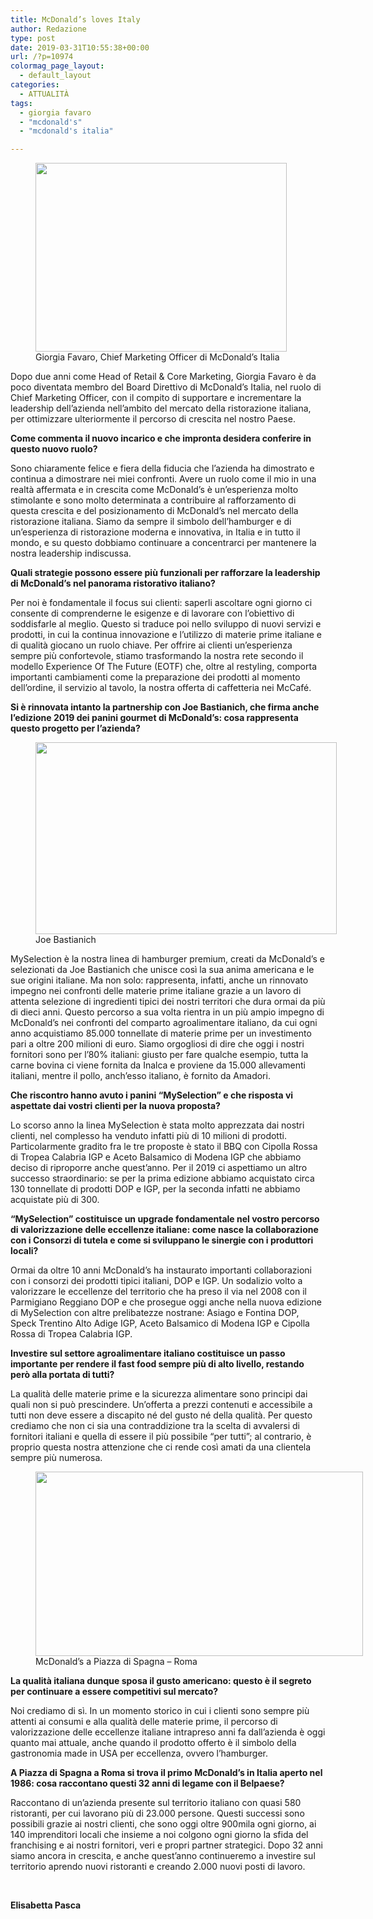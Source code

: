 ```yaml
---
title: McDonald’s loves Italy
author: Redazione
type: post
date: 2019-03-31T10:55:38+00:00
url: /?p=10974
colormag_page_layout:
  - default_layout
categories:
  - ATTUALITÀ
tags:
  - giorgia favaro
  - "mcdonald's"
  - "mcdonald's italia"

---
```

<figure id="attachment_10975" aria-describedby="caption-attachment-10975" style="width: 402px" class="wp-caption alignleft"><img decoding="async" loading="lazy" class="wp-image-10975 " src="https://progressonline.it/wp-content/uploads/2019/03/Giorgia-Favaro-Mc-1024x770.jpg" alt="" width="402" height="302" /><figcaption id="caption-attachment-10975" class="wp-caption-text">Giorgia Favaro, Chief Marketing Officer di McDonald&#8217;s Italia</figcaption></figure>

Dopo due anni come Head of Retail & Core Marketing, Giorgia Favaro è da poco diventata membro del Board Direttivo di McDonald’s Italia, nel ruolo di Chief Marketing Officer, con il compito di supportare e incrementare la leadership dell’azienda nell’ambito del mercato della ristorazione italiana, per ottimizzare ulteriormente il percorso di crescita nel nostro Paese.

**Come commenta il nuovo incarico e che impronta desidera conferire in questo nuovo ruolo?**

Sono chiaramente felice e fiera della fiducia che l’azienda ha dimostrato e continua a dimostrare nei miei confronti. Avere un ruolo come il mio in una realtà affermata e in crescita come McDonald’s è un’esperienza molto stimolante e sono molto determinata a contribuire al rafforzamento di questa crescita e del posizionamento di McDonald’s nel mercato della ristorazione italiana. Siamo da sempre il simbolo dell’hamburger e di un’esperienza di ristorazione moderna e innovativa, in Italia e in tutto il mondo, e su questo dobbiamo continuare a concentrarci per mantenere la nostra leadership indiscussa.

**Quali strategie possono essere più funzionali per rafforzare la leadership di McDonald’s nel panorama ristorativo italiano?**

Per noi è fondamentale il focus sui clienti: saperli ascoltare ogni giorno ci consente di comprenderne le esigenze e di lavorare con l’obiettivo di soddisfarle al meglio. Questo si traduce poi nello sviluppo di nuovi servizi e prodotti, in cui la continua innovazione e l’utilizzo di materie prime italiane e di qualità giocano un ruolo chiave. Per offrire ai clienti un’esperienza sempre più confortevole, stiamo trasformando la nostra rete secondo il modello Experience Of The Future (EOTF) che, oltre al restyling, comporta importanti cambiamenti come la preparazione dei prodotti al momento dell’ordine, il servizio al tavolo, la nostra offerta di caffetteria nei McCafé.

**Si è rinnovata intanto la partnership con Joe Bastianich, che firma anche l’edizione 2019 dei panini gourmet di McDonald’s: cosa rappresenta questo progetto per l’azienda?**

<figure id="attachment_10976" aria-describedby="caption-attachment-10976" style="width: 482px" class="wp-caption alignright"><img decoding="async" loading="lazy" class="wp-image-10976 " src="https://progressonline.it/wp-content/uploads/2019/03/Schermata-2018-12-18-alle-17.35.58-740x470.png" alt="" width="482" height="307" /><figcaption id="caption-attachment-10976" class="wp-caption-text">Joe Bastianich</figcaption></figure>

MySelection è la nostra linea di hamburger premium, creati da McDonald’s e selezionati da Joe Bastianich che unisce così la sua anima americana e le sue origini italiane. Ma non solo: rappresenta, infatti, anche un rinnovato impegno nei confronti delle materie prime italiane grazie a un lavoro di attenta selezione di ingredienti tipici dei nostri territori che dura ormai da più di dieci anni. Questo percorso a sua volta rientra in un più ampio impegno di McDonald’s nei confronti del comparto agroalimentare italiano, da cui ogni anno acquistiamo 85.000 tonnellate di materie prime per un investimento pari a oltre 200 milioni di euro. Siamo orgogliosi di dire che oggi i nostri fornitori sono per l’80% italiani: giusto per fare qualche esempio, tutta la carne bovina ci viene fornita da Inalca e proviene da 15.000 allevamenti italiani, mentre il pollo, anch’esso italiano, è fornito da Amadori.

**Che riscontro hanno avuto i panini “MySelection” e che risposta vi aspettate dai vostri clienti per la nuova proposta?**

Lo scorso anno la linea MySelection è stata molto apprezzata dai nostri clienti, nel complesso ha venduto infatti più di 10 milioni di prodotti. Particolarmente gradito fra le tre proposte è stato il BBQ con Cipolla Rossa di Tropea Calabria IGP e Aceto Balsamico di Modena IGP che abbiamo deciso di riproporre anche quest’anno. Per il 2019 ci aspettiamo un altro successo straordinario: se per la prima edizione abbiamo acquistato circa 130 tonnellate di prodotti DOP e IGP, per la seconda infatti ne abbiamo acquistate più di 300.

**“MySelection” costituisce un upgrade fondamentale nel vostro percorso di valorizzazione delle eccellenze italiane: come nasce la collaborazione con i Consorzi di tutela e come si sviluppano le sinergie con i produttori locali?**

Ormai da oltre 10 anni McDonald’s ha instaurato importanti collaborazioni con i consorzi dei prodotti tipici italiani, DOP e IGP. Un sodalizio volto a valorizzare le eccellenze del territorio che ha preso il via nel 2008 con il Parmigiano Reggiano DOP e che prosegue oggi anche nella nuova edizione di MySelection con altre prelibatezze nostrane: Asiago e Fontina DOP, Speck Trentino Alto Adige IGP, Aceto Balsamico di Modena IGP e Cipolla Rossa di Tropea Calabria IGP.

**Investire sul settore agroalimentare italiano costituisce un passo importante per rendere il fast food sempre più di alto livello, restando però alla portata di tutti?**

La qualità delle materie prime e la sicurezza alimentare sono principi dai quali non si può prescindere. Un’offerta a prezzi contenuti e accessibile a tutti non deve essere a discapito né del gusto né della qualità. Per questo crediamo che non ci sia una contraddizione tra la scelta di avvalersi di fornitori italiani e quella di essere il più possibile “per tutti”; al contrario, è proprio questa nostra attenzione che ci rende così amati da una clientela sempre più numerosa.

<figure id="attachment_10979" aria-describedby="caption-attachment-10979" style="width: 524px" class="wp-caption alignleft"><img decoding="async" loading="lazy" class="wp-image-10979 " src="https://progressonline.it/wp-content/uploads/2019/03/428990-thumb-full-mcitalia_job_tour_a_roma_ok.jpg" alt="" width="524" height="295" /><figcaption id="caption-attachment-10979" class="wp-caption-text">McDonald&#8217;s a Piazza di Spagna &#8211; Roma</figcaption></figure>

**La qualità italiana dunque sposa il gusto americano: questo è il segreto per continuare a essere competitivi sul mercato?**

Noi crediamo di sì. In un momento storico in cui i clienti sono sempre più attenti ai consumi e alla qualità delle materie prime, il percorso di valorizzazione delle eccellenze italiane intrapreso anni fa dall’azienda è oggi quanto mai attuale, anche quando il prodotto offerto è il simbolo della gastronomia made in USA per eccellenza, ovvero l’hamburger.

**A Piazza di Spagna a Roma si trova il primo McDonald’s in Italia aperto nel 1986: cosa raccontano questi 32 anni di legame con il Belpaese?**

Raccontano di un’azienda presente sul territorio italiano con quasi 580 ristoranti, per cui lavorano più di 23.000 persone. Questi successi sono possibili grazie ai nostri clienti, che sono oggi oltre 900mila ogni giorno, ai 140 imprenditori locali che insieme a noi colgono ogni giorno la sfida del franchising e ai nostri fornitori, veri e propri partner strategici. Dopo 32 anni siamo ancora in crescita, e anche quest’anno continueremo a investire sul territorio aprendo nuovi ristoranti e creando 2.000 nuovi posti di lavoro.

&nbsp;

**Elisabetta Pasca**